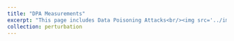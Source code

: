 ```yaml
---
title: "DPA Measurements"
excerpt: "This page includes Data Poisoning Attacks<br/><img src='../images/DPA_Measurements.png'>"
collection: perturbation
---
```

